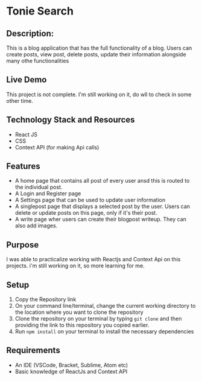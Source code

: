 # Tonie Search
## Description: 
This is a blog application that has the full functionality of a blog. Users can create posts, view post, delete posts, update their information alongside many othe functionalities

## Live Demo
 This project is not complete. I'm still working on it, do wll to check in some other time.
 
## Technology Stack and Resources
* React JS
* CSS
* Context API (for making Api calls)

## Features
* A home page that contains all post of every user ansd this is routed to the individual post.
* A Login and Register page
* A Settings page that can be used to update user information
* A singlepost page that displays a selected post by the user. Users can delete or update posts on this page, only if it's their post.
* A write page wher users can create their blogpost writeup. They can also add images.

## Purpose
I was able to practicalize working with Reactjs and Context Api on this projects. i'm still working on it, so more learning for me.

## Setup 
1. Copy the Repository link
2. On your command line/terminal, change the current working directory to the location where you want to clone the repository
3. Clone the repository on your terminal by typing ``` git clone ``` and then providing the link to this repository you copied earlier.
4. Run ``` npm install ``` on your terminal to install the necessary dependencies

## Requirements
* An IDE (VSCode, Bracket, Sublime, Atom etc)
* Basic knowledge of ReactJs and Context API


